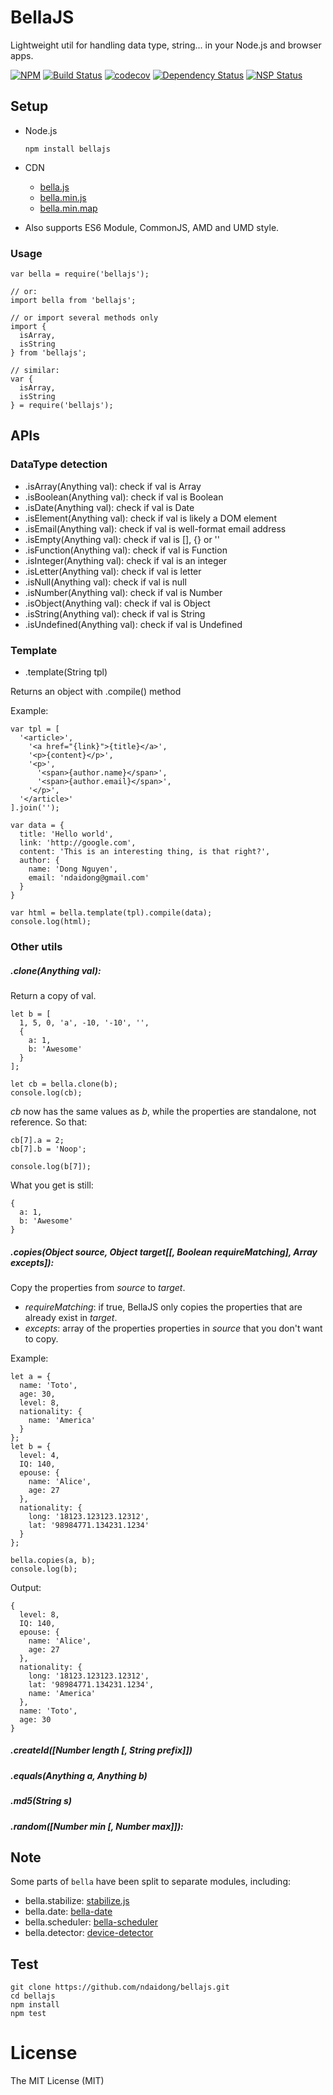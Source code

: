 BellaJS
========

Lightweight util for handling data type, string... in your Node.js and browser apps.

[![NPM](https://badge.fury.io/js/bellajs.svg)](https://badge.fury.io/js/bellajs)
[![Build Status](https://travis-ci.org/ndaidong/bellajs.svg?branch=master)](https://travis-ci.org/ndaidong/bellajs)
[![codecov](https://codecov.io/gh/ndaidong/bellajs/branch/master/graph/badge.svg)](https://codecov.io/gh/ndaidong/bellajs)
[![Dependency Status](https://gemnasium.com/badges/github.com/ndaidong/bellajs.svg)](https://gemnasium.com/github.com/ndaidong/bellajs)
[![NSP Status](https://nodesecurity.io/orgs/techpush/projects/63f808aa-af9a-44ea-b744-3d6356d5e268/badge)](https://nodesecurity.io/orgs/techpush/projects/63f808aa-af9a-44ea-b744-3d6356d5e268)


## Setup

- Node.js

  ```
  npm install bellajs
  ```

- CDN

  - [bella.js](https://cdn.rawgit.com/ndaidong/bellajs/master/dist/bella.js)
  - [bella.min.js](https://cdn.rawgit.com/ndaidong/bellajs/master/dist/bella.min.js)
  - [bella.min.map](https://cdn.rawgit.com/ndaidong/bellajs/master/dist/bella.min.map)

- Also supports ES6 Module, CommonJS, AMD and UMD style.


### Usage

```
var bella = require('bellajs');

// or:
import bella from 'bellajs';

// or import several methods only
import {
  isArray,
  isString
} from 'bellajs';

// similar:
var {
  isArray,
  isString
} = require('bellajs');

```


## APIs

### DataType detection
 - .isArray(Anything val): check if val is Array
 - .isBoolean(Anything val): check if val is Boolean
 - .isDate(Anything val): check if val is Date
 - .isElement(Anything val): check if val is likely a DOM element
 - .isEmail(Anything val): check if val is well-format email address
 - .isEmpty(Anything val): check if val is [], {} or ''
 - .isFunction(Anything val): check if val is Function
 - .isInteger(Anything val): check if val is an integer
 - .isLetter(Anything val): check if val is letter
 - .isNull(Anything val): check if val is null
 - .isNumber(Anything val): check if val is Number
 - .isObject(Anything val): check if val is Object
 - .isString(Anything val): check if val is String
 - .isUndefined(Anything val): check if val is Undefined


### Template
 - .template(String tpl)

Returns an object with .compile() method

Example:

```
var tpl = [
  '<article>',
    '<a href="{link}">{title}</a>',
    '<p>{content}</p>',
    '<p>',
      '<span>{author.name}</span>',
      '<span>{author.email}</span>',
    '</p>',
  '</article>'
].join('');

var data = {
  title: 'Hello world',
  link: 'http://google.com',
  content: 'This is an interesting thing, is that right?',
  author: {
    name: 'Dong Nguyen',
    email: 'ndaidong@gmail.com'
  }
}

var html = bella.template(tpl).compile(data);
console.log(html);

```

### Other utils

##### .clone(Anything val):

Return a copy of val.

```
let b = [
  1, 5, 0, 'a', -10, '-10', '',
  {
    a: 1,
    b: 'Awesome'
  }
];

let cb = bella.clone(b);
console.log(cb);
```

*cb* now has the same values as *b*, while the properties are standalone, not reference. So that:

```
cb[7].a = 2;
cb[7].b = 'Noop';

console.log(b[7]);
```

What you get is still:

```
{
  a: 1,
  b: 'Awesome'
}
```

##### .copies(Object source, Object target[[, Boolean requireMatching], Array excepts]):

Copy the properties from *source* to *target*.

- *requireMatching*: if true, BellaJS only copies the properties that are already exist in *target*.
- *excepts*: array of the properties properties in *source* that you don't want to copy.

Example:

```
let a = {
  name: 'Toto',
  age: 30,
  level: 8,
  nationality: {
    name: 'America'
  }
};
let b = {
  level: 4,
  IQ: 140,
  epouse: {
    name: 'Alice',
    age: 27
  },
  nationality: {
    long: '18123.123123.12312',
    lat: '98984771.134231.1234'
  }
};

bella.copies(a, b);
console.log(b);
```

Output:

```
{
  level: 8,
  IQ: 140,
  epouse: {
    name: 'Alice',
    age: 27
  },
  nationality: {
    long: '18123.123123.12312',
    lat: '98984771.134231.1234',
    name: 'America'
  },
  name: 'Toto',
  age: 30
}
```

##### .createId([Number length [, String prefix]])
##### .equals(Anything a, Anything b)
##### .md5(String s)
##### .random([Number min [, Number max]]):


## Note

Some parts of `bella` have been split to separate modules, including:

- bella.stabilize: [stabilize.js](https://www.npmjs.com/package/stabilize.js)
- bella.date: [bella-date](https://www.npmjs.com/package/bella-date)
- bella.scheduler: [bella-scheduler](https://www.npmjs.com/package/bella-scheduler)
- bella.detector: [device-detector](https://www.npmjs.com/package/device-detector)


## Test

```
git clone https://github.com/ndaidong/bellajs.git
cd bellajs
npm install
npm test
```


# License

The MIT License (MIT)

